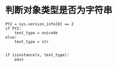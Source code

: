 判断对象类型是否为字符串
====

```
PY2 = sys.version_info[0] == 2
if PY2:
    text_type = unicode
else:
    text_type = str


if isinstance(x, text_type):
    pass
```